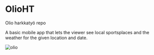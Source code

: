 # OlioHT
Olio harkkatyö repo

A basic mobile app that lets the viewer see local sportsplaces and the weather for the given location and date. 

![olio](https://github.com/temevh/OlioHT/assets/96690178/2dee2b7f-402b-41b4-bb95-cb7971f1fcdb)
